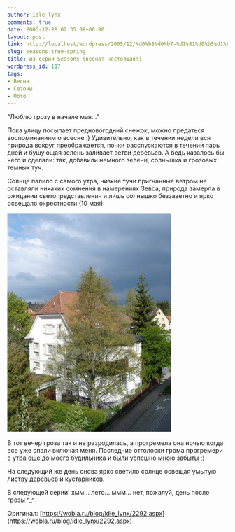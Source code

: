 ```yaml
---
author: idle_lynx
comments: true
date: 2005-12-28 02:35:09+00:00
layout: post
link: http://localhost/wordpress/2005/12/%d0%b8%d0%b7-%d1%81%d0%b5%d1%80%d0%b8%d0%b8-seasons-%d0%b2%d0%b5%d1%81%d0%bd%d0%b0-%d0%bd%d0%b0%d1%81%d1%82%d0%be%d1%8f%d1%89%d0%b0%d1%8f/
slug: seasons-true-spring
title: из серии Seasons (весна! настоящая!)
wordpress_id: 117
tags:
- Весна
- Сезоны
- Фото
---
```


"Люблю грозу в начале мая..."

Пока улицу посыпает предновогодний снежок, можно предаться воспоминаниям о всесне :) Удивительно, как в течении недели вся природа вокруг преображается, почки расспускаются в течении пары дней и бушующая зелень заливает ветви деревьев. А ведь казалось бы чего и сделали: так, добавили немного зелени, солнышка и грозовых темных туч.

Солнце палило с самого утра, низкие тучи пригнанные ветром не оставляли никаких сомнения в намерениях Зевса, природа замерла в ожидании светопредставления и лишь солнышко беззаветно и ярко освещало окрестности (10 мая):

![Seasons - Spring](images/2007/05/b5a440d5-f1dc-4ac5-be5a-af9e66ae5c33.jpg)

В тот вечер гроза так и не разродилась, а прогремела она ночью когда все уже спали включая меня. Последние отголоски грома прогремери с утра еще до моего будильника и были успешно мною забыты ;)

На следующий же день снова ярко светило солнце освещая умытую листву деревьев и кустарников.

В следующей серии: хмм... лето... ммм... нет, пожалуй, день после грозы ^_^

Оригинал: [https://wobla.ru/blog/idle_lynx/2292.aspx](https://wobla.ru/blog/idle_lynx/2292.aspx)
